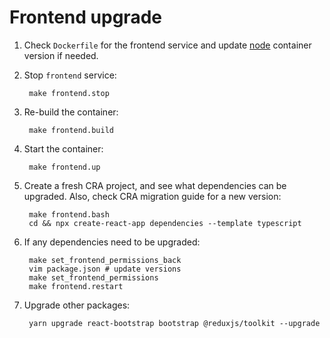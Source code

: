 # Frontend upgrade

1. Check `Dockerfile` for the frontend service and update [node](https://hub.docker.com/_/node) container version if needed.
2. Stop `frontend` service:

        make frontend.stop

3. Re-build the container:

        make frontend.build

4. Start the container:

        make frontend.up

5. Create a fresh CRA project, and see what dependencies can be upgraded. Also, check CRA migration guide for a new version:

        make frontend.bash
        cd && npx create-react-app dependencies --template typescript

6. If any dependencies need to be upgraded:

        make set_frontend_permissions_back
        vim package.json # update versions
        make set_frontend_permissions
        make frontend.restart

7. Upgrade other packages:

        yarn upgrade react-bootstrap bootstrap @reduxjs/toolkit --upgrade
